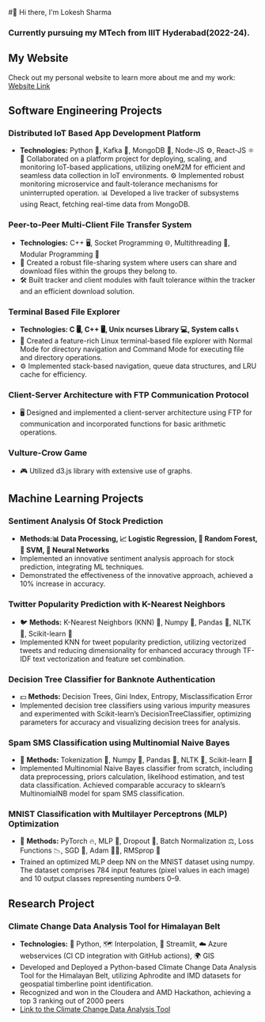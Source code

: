 #👋  Hi there, I'm Lokesh Sharma
### Currently pursuing my MTech from IIIT Hyderabad(2022-24).

## My Website

Check out my personal website to learn more about me and my work: [Website Link]([https://www.yourwebsite.com](https://lokeshiiith.github.io/Portfolio-html/))

## Software Engineering Projects

### Distributed IoT Based App Development Platform

* **Technologies:** Python 🐍, Kafka 📨, MongoDB 🍃, Node-JS ⚙️, React-JS ⚛️
  👥 Collaborated on a platform project for deploying, scaling, and monitoring IoT-based applications, utilizing oneM2M for efficient and seamless data collection in IoT environments.
  ⚙️ Implemented robust monitoring microservice and fault-tolerance mechanisms for uninterrupted operation.
  📊 Developed a live tracker of subsystems using React, fetching real-time data from MongoDB.

### Peer-to-Peer Multi-Client File Transfer System

* **Technologies:** C++ 🖥️, Socket Programming 🌐, Multithreading 🔄, Modular Programming 🧩
* 📁 Created a robust file-sharing system where users can share and download files within the groups they belong to.
* 🛠️ Built tracker and client modules with fault tolerance within the tracker and an efficient download solution.

### Terminal Based File Explorer

* **Technologies: C 🖥️, C++ 🖥️, Unix ncurses Library 💻, System calls 📞**
* 📂 Created a feature-rich Linux terminal-based file explorer with Normal Mode for directory navigation and Command Mode for executing file and directory operations.
* ⚙️ Implemented stack-based navigation, queue data structures, and LRU cache for efficiency.

### Client-Server Architecture with FTP Communication Protocol

* 🖥️ Designed and implemented a client-server architecture using FTP for communication and incorporated functions for basic arithmetic operations.

### Vulture-Crow Game

* 🎮 Utilized d3.js library with extensive use of graphs.

## Machine Learning Projects

### Sentiment Analysis Of Stock Prediction

* **Methods:📊 Data Processing, 📈 Logistic Regression, 🌳 Random Forest, 🤖 SVM, 🧠 Neural Networks**
* Implemented an innovative sentiment analysis approach for stock prediction, integrating ML techniques.
* Demonstrated the effectiveness of the innovative approach, achieved a 10% increase in accuracy.

### Twitter Popularity Prediction with K-Nearest Neighbors

* 🐦 **Methods:** K-Nearest Neighbors (KNN) 🎯, Numpy 🐘, Pandas 🐼, NLTK 📝, Scikit-learn 🧠
* Implemented KNN for tweet popularity prediction, utilizing vectorized tweets and reducing dimensionality for enhanced accuracy through TF-IDF text vectorization and feature set combination.

### Decision Tree Classifier for Banknote Authentication

* 💵 **Methods:** Decision Trees, Gini Index, Entropy, Misclassification Error
* Implemented decision tree classifiers using various impurity measures and experimented with Scikit-learn’s DecisionTreeClassifier, optimizing parameters for accuracy and visualizing decision trees for analysis.

### Spam SMS Classification using Multinomial Naive Bayes

* 📱 **Methods:** Tokenization 📝, Numpy 🐘, Pandas 🐼, NLTK 📝, Scikit-learn 🧠
* Implemented Multinomial Naive Bayes classifier from scratch, including data preprocessing, priors calculation, likelihood estimation, and test data classification. Achieved comparable accuracy to sklearn’s MultinomialNB model for spam SMS classification.

### MNIST Classification with Multilayer Perceptrons (MLP) Optimization

* 🧠 **Methods:** PyTorch 🔥, MLP 🧠, Dropout 🚫, Batch Normalization ⚖️, Loss Functions 📉, SGD 🔄, Adam 🏋️‍♂️, RMSprop 🚀
* Trained an optimized MLP deep NN on the MNIST dataset using numpy. The dataset comprises 784 input features (pixel values in each image) and 10 output classes representing numbers 0–9.

## Research Project

### Climate Change Data Analysis Tool for Himalayan Belt

* **Technologies:** 🐍 Python, 🗺️ Interpolation, 🚀 Streamlit, ☁️ Azure webservices (CI CD integration with GitHub actions), 🌍 GIS
* Developed and Deployed a Python-based Climate Change Data Analysis Tool for the Himalayan Belt, utilizing Aphrodite and IMD datasets for geospatial timberline point identification.
* Recognized and won in the Cloudera and AMD Hackathon, achieving a top 3 ranking out of 2000 peers
* [Link to the Climate Change Data Analysis Tool](https://clouderahackiiith.azurewebsites.net/)
